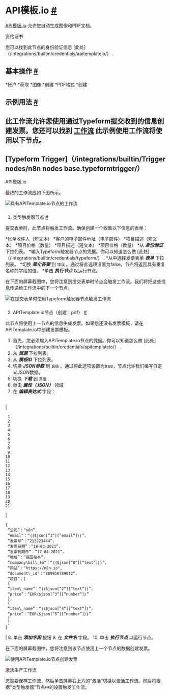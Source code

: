 


 API模板.io
 [#](#apitemplateeio "永久链接")
======================================================



[API模板.io](https://apitemplate.io) 
 允许您自动生成图像和PDF文档。
 




 资格证书
 



 您可以找到此节点的身份验证信息
 [此处]（/integrations/builtin/credentials/apitemplateio/）
 .
 




 基本操作
 [#](#基本操作 "永久链接")
-----------------------------------------------------------


*帐户
*获取
*图像
*创建
*PDF格式
*创建



 示例用法
 [#](#示例用法 "永久链接")
-----------------------------------------------------



 此工作流允许您使用通过Typeform提交收到的信息创建发票。您还可以找到
 [工作流](https://n8n.io/workflows/989) 
 此示例使用工作流将使用以下节点。
-
 [Typeform Trigger]（/integrations/builtin/Trigger nodes/n8n nodes base.typeformtrigger/）
 -
 API模板.io




 最终的工作流应如下图所示。
 



![具有APITemplate.io节点的工作流](https://d3.3wubrfki0l6.8.cloudfront.net/383bfa3a38bf91.84.c5.586e0682.4e965fef2137.c0/b7da4/_images/integrations/builtin/app-nodes/apitemplateio/workflow.png)



### 
 1. 类型触发器节点
 [#](#1-typeform-trigger-node "永久链接")



 提交表单时，此节点将触发工作流。确保创建一个收集以下信息的表单：
 


*帐单收件人（短文本）
*客户的电子邮件地址（电子邮件）
*项目描述（短文本）
*项目价格（数量）
*项目描述（短文本）
*项目价格（数量）
*从
 ***身份验证***
 下拉列表。
*输入Typeform触发器节点的凭据。你可以知道怎么做
 [此处]（/integrations/builtin/credentials/typeform/）
 .
*从中选择发票表单
 ***表单***
 下拉列表。
*切换
 ***简化答案***
 到
 `错误`
 。通过将此选项设置为false，节点将返回具有重复名称的字段的值。
*单击
 ***执行节点***
 以运行节点。



 在下面的屏幕截图中，您将注意到提交表单时节点会触发工作流。我们将把这些信息传递给工作流中的下一个节点。
 



![在提交表单时使用Typeform触发器节点触发工作流](https://d33wubrfki0l68.cloudfront.net/98b19c92ba2f01823ded5471e192c46ef5c28f17/5e614/_images/integrations/builtin/app-nodes/apitemplateio/typeformtrigger_node.png)



### 
 2. APITemplate.io节点（创建：pdf）
 [#](#2-apittemplateio-node-create-pdf "永久链接")



 此节点将使用上一节点的信息生成发票。如果您还没有发票模板，请在APITemplate.io中创建发票模板。
 


1. 首先，您必须输入APITemplate.io节点的凭据。你可以知道怎么做
 [此处]（/integrations/builtin/credentials/apitemplateio/）
 .
2. 从
 ***资源***
 下拉列表。
3. 从
 ***模板ID***
 下拉列表。
4. 切换
 ***JSON参数***
 到
 `真值`
 。通过将此选项设置为true，节点允许我们编写自定义JSON数据。
5. 切换
 ***下载***
 到
 `真值`
 .
6. 单击
 ***属性（JSON）***
 领域
7. 在
 ***编辑表达式***
 字段：
 


|  |  |
| --- | --- |
| 

```
 1
 2
 3
 4
 5
 6
 7
 8
 9
10
11
12
13
14
15
16
17
18
19
20
21
```

 | 

```
{
 “公司”：“n8n”，
 “email”：“｛｛$json[”1“][”email“]｝｝”，
 “发票号”：“213223444”，
 “发票日期”：“18-03-2021”，
 “发票到期日”：“17-04-2021”，
 “地址”：“德国柏林”，
 “company\bill_to”：“｛｛$json[“0”][“text”]｝｝”，
 “网站”：“https://n8n.io",
 “document\_id”：“889856789012”，
 “项目”：[
 {
 “item\_name”：“｛｛$json[”2“][”text“]｝”，
 “price”：“EUR｛$json[”3“][”number“]｝”
 },
 {
 “item\_name”：“｛｛$json[”4“][”text“]｝”，
 “price”：“EUR｛$json[“5”][“number”]｝｝”
 }
 ]
}

```

 |
8. 单击
 ***添加字段***
 按钮
9. 在
 ***文件名***
 字段。
10. 单击
 ***执行节点***
 以运行节点。



 在下面的屏幕截图中，您将注意到该节点使用上一个节点的数据创建发票。
 



![使用APITemplate.io节点创建发票](https://d33wubrfki0l68.cloudfront.net/412b9930c1ba5961304ad390d5e888a5cf30d177/9ec79/_images/integrations/builtin/app-nodes/apitemplateio/apitemplate.io_node.png)





 激活生产工作流
 



 您需要保存工作流，然后单击屏幕右上方的“激活”切换以激活工作流。然后将根据“类型触发器”节点中的设置触发工作流。
 





